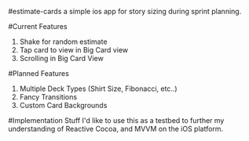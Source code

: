 #estimate-cards
a simple ios app for story sizing during sprint planning.

#Current Features

1. Shake for random estimate
2. Tap card to view in Big Card view
3. Scrolling in Big Card View

#Planned Features
1. Multiple Deck Types (Shirt Size, Fibonacci, etc..)
2. Fancy Transitions
3. Custom Card Backgrounds

#Implementation Stuff
I'd like to use this as a testbed to further my understanding of Reactive Cocoa, and MVVM on the iOS platform.

